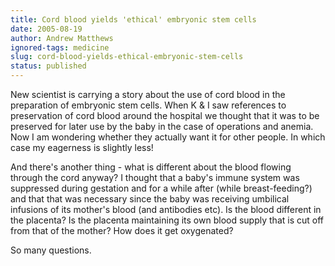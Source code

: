 ```yaml
---
title: Cord blood yields 'ethical' embryonic stem cells
date: 2005-08-19
author: Andrew Matthews
ignored-tags: medicine
slug: cord-blood-yields-ethical-embryonic-stem-cells
status: published
---
```


New scientist is carrying a story about the use of cord blood in the preparation of embryonic stem cells. When K & I saw references to preservation of cord blood around the hospital we thought that it was to be preserved for later use by the baby in the case of operations and anemia. Now I am wondering whether they actually want it for other people. In which case my eagerness is slightly less!

And there's another thing - what is different about the blood flowing through the cord anyway? I thought that a baby's immune system was suppressed during gestation and for a while after (while breast-feeding?) and that that was necessary since the baby was receiving umbilical infusions of its mother's blood (and antibodies etc). Is the blood different in the placenta? Is the placenta maintaining its own blood supply that is cut off from that of the mother? How does it get oxygenated?

So many questions.
